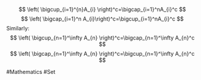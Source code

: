 $$
\left( \bigcup_{i=1}^{n}A_{i} \right)^c=\bigcap_{i=1}^nA_{i}^c
$$
$$
\left( \bigcap_{i=1}^n A_{i}\right)^c=\bigcup_{i=1}^nA_{i}^c
$$
Similarly:
$$
\left( \bigcup_{n=1}^\infty A_{n} \right)^c=\bigcap_{n=1}^\infty A_{n}^c
$$
$$
\left( \bigcap_{n=1}^\infty A_{n} \right)^c=\bigcup_{n=1}^\infty A_{n}^c
$$

#Mathematics #Set 